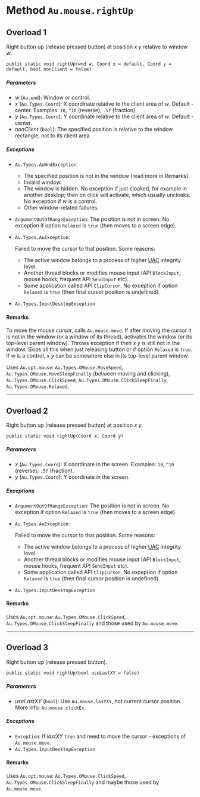 # Method `Au.mouse.rightUp`

## Overload 1

Right button up (release pressed button) at position *x y* relative to window *w*.

```
public static void rightUp(wnd w, Coord x = default, Coord y = default, bool nonClient = false)
```

##### Parameters

- *w*  (`Au.wnd`):
    Window or control.
- *x*  (`Au.Types.Coord`):
    X coordinate relative to the client area of *w*. Default - center. Examples: `10`, `^10` (reverse), `.5f` (fraction).
- *y*  (`Au.Types.Coord`):
    Y coordinate relative to the client area of *w*. Default - center.
- *nonClient*  (`bool`):
    The specified position is relative to the window rectangle, not to its client area.

##### Exceptions

- `Au.Types.AuWndException`:

    - The specified position is not in the window (read more in Remarks).
    - Invalid window.
    - The window is hidden. No exception if just cloaked, for example in another desktop; then on click will activate, which usually uncloaks. No exception if *w* is a control.
    - Other window-related failures.
- `ArgumentOutOfRangeException`:
    The position is not in screen. No exception if option `Relaxed` is `true` (then moves to a screen edge).
- `Au.Types.AuException`:

    Failed to move the cursor to that position. Some reasons:

    - The active window belongs to a process of higher [UAC](../articles/UAC.html) integrity level.
    - Another thread blocks or modifies mouse input (API `BlockInput`, mouse hooks, frequent API `SendInput` etc).
    - Some application called API `ClipCursor`. No exception if option `Relaxed` is `true` (then final cursor position is undefined).
- `Au.Types.InputDesktopException`

#### Remarks

To move the mouse cursor, calls `Au.mouse.move`. If after moving the cursor it is not in the window (or a window of its thread), activates the window (or its top-level parent window). Throws exception if then *x y* is still not in the window. Skips all this when just releasing button or if option `Relaxed` is `true`. If *w* is a control, *x y* can be somewhere else in its top-level parent window.

Uses `Au.opt.mouse`: `Au.Types.OMouse.MoveSpeed`, `Au.Types.OMouse.MoveSleepFinally` (between moving and clicking), `Au.Types.OMouse.ClickSpeed`, `Au.Types.OMouse.ClickSleepFinally`, `Au.Types.OMouse.Relaxed`.

* * *

## Overload 2

Right button up (release pressed button) at position *x y*.

```
public static void rightUp(Coord x, Coord y)
```

##### Parameters

- *x*  (`Au.Types.Coord`):
    X coordinate in the screen. Examples: `10`, `^10` (reverse), `.5f` (fraction).
- *y*  (`Au.Types.Coord`):
    Y coordinate in the screen.

##### Exceptions

- `ArgumentOutOfRangeException`:
    The position is not in screen. No exception if option `Relaxed` is `true` (then moves to a screen edge).
- `Au.Types.AuException`:

    Failed to move the cursor to that position. Some reasons:

    - The active window belongs to a process of higher [UAC](../articles/UAC.html) integrity level.
    - Another thread blocks or modifies mouse input (API `BlockInput`, mouse hooks, frequent API `SendInput` etc).
    - Some application called API `ClipCursor`. No exception if option `Relaxed` is `true` (then final cursor position is undefined).
- `Au.Types.InputDesktopException`

#### Remarks

Uses `Au.opt.mouse`: `Au.Types.OMouse.ClickSpeed`, `Au.Types.OMouse.ClickSleepFinally` and those used by `Au.mouse.move`.

* * *

## Overload 3

Right button up (release pressed button).

```
public static void rightUp(bool useLastXY = false)
```

##### Parameters

- *useLastXY*  (`bool`):
    Use `Au.mouse.lastXY`, not current cursor position. More info: `Au.mouse.clickEx`.

##### Exceptions

- `Exception`:
    If *lastXY* `true` and need to move the cursor - exceptions of `Au.mouse.move`.
- `Au.Types.InputDesktopException`

#### Remarks

Uses `Au.opt.mouse`: `Au.Types.OMouse.ClickSpeed`, `Au.Types.OMouse.ClickSleepFinally` and maybe those used by `Au.mouse.move`.
